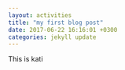 ```yaml
---
layout: activities
title: "my first blog post"
date: 2017-06-22 16:16:01 +0300
categories: jekyll update
---
```

This is kati
